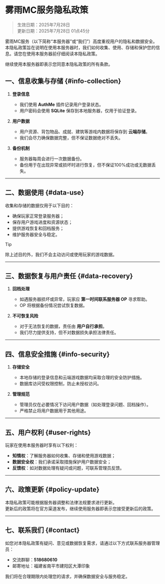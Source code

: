 # 雾雨MC服务隐私政策

> 生效日期：2025年7月28日  
> 更新日期：2025年7月28日 01点45分

雾雨MC服务（以下简称“本服务器”或“我们”）高度重视用户的隐私和数据安全。本隐私政策旨在说明在使用本服务器时，我们如何收集、使用、存储和保护您的信息。请您在使用本服务器前仔细阅读本隐私政策。

继续使用本服务器即表示您同意本隐私政策的所有条款。

## 一、信息收集与存储 {#info-collection}

1. **登录信息**
    - 我们使用 **AuthMe** 插件记录用户登录状态。
    - 用户密码会使用 **SQLite** 保存到本地服务器，仅用于验证登录。

2. **用户数据**
    - 用户资源、背包物品、成就、建筑等游戏内数据将保存到 **云端存储**。
    - 我们会尽力确保数据完整，但不保证数据绝对不丢失。

3. **备份机制**
    - 服务器每周会进行一次数据备份。
    - 备份用于在出现异常或损坏时进行恢复，但不保证100%成功或无数据丢失。

---

## 二、数据使用 {#data-use}

收集和存储的数据仅用于以下目的：

- 确保玩家正常登录服务器；
- 保存用户游戏进度和资源状态；
- 提供游戏恢复和回档服务；
- 维护服务器安全与稳定。

> [!TIP]
> 除上述目的外，我们不会主动访问或使用玩家的游戏数据。

---

## 三、数据恢复与用户责任 {#data-recovery}

1. **回档处理**
    - 如遇服务器损坏或异常，玩家应 **第一时间联系服务器 OP** 寻求帮助。
    - OP 将根据备份情况尝试恢复数据。

2. **不可恢复风险**
    - 对于无法恢复的数据，责任由 **用户自行承担**。
    - 我们尽力提供支持，但不对数据损失承担法律责任。

---

## 四、信息安全措施 {#info-security}

1. **存储安全**
    - 本地存储的登录信息和云端游戏数据均采取合理的安全防护措施。
    - 数据库访问受权限控制，防止未授权访问。

2. **管理规范**
    - 管理员仅在必要情况下访问用户数据（如处理登录问题、回档操作）。
    - 严格禁止将用户数据用于其他用途。

---

## 五、用户权利 {#user-rights}

玩家在使用本服务器时享有以下权利：

- **知情权**：了解服务器如何收集、存储和使用游戏数据；
- **数据安全权**：我们承诺采取措施保护用户数据安全；
- **反馈权**：如对数据处理有疑问或问题，可联系管理员反馈。

---

## 六、政策更新 {#policy-update}

本隐私政策可能根据服务器调整和法律法规要求进行更新。  
更新后的政策将在官方渠道发布，继续使用服务器即表示您接受更新后的政策。

---

## 七、联系我们 {#contact}

如您对本隐私政策有疑问、意见或数据恢复需求，请通过以下方式联系服务器管理员：

- 交流群聊：**518680610**
- 邮寄地址：福建省南平市建阳区大潭印象

我们将在合理期限内处理您的请求，并确保数据安全与服务稳定。
